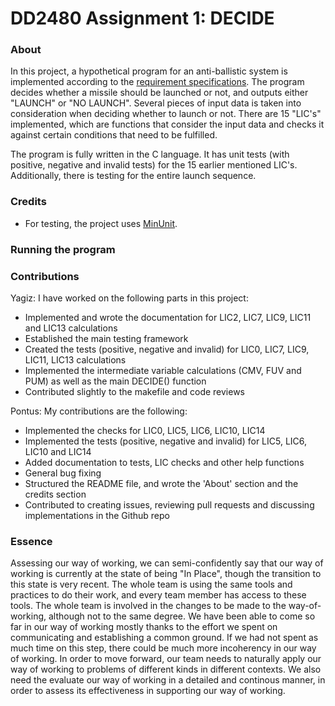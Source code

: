 # DD2480 Assignment 1: DECIDE

### About

In this project, a hypothetical program for an anti-ballistic system is implemented according to the [requirement specifications](https://www.monperrus.net/martin/decide.pdf). The program decides whether a missile should be launched or not, and outputs either "LAUNCH" or "NO LAUNCH". Several pieces of input data is taken into consideration when deciding whether to launch or not. There are 15 "LIC's" implemented, which are functions that consider the input data and checks it against certain conditions that need to be fulfilled.

The program is fully written in the C language. It has unit tests (with positive, negative and invalid tests) for the 15 earlier mentioned LIC's. Additionally, there is testing for the entire launch sequence. 

### Credits

* For testing, the project uses [MinUnit](https://jera.com/techinfo/jtns/jtn002).

### Running the program


### Contributions

Yagiz: I have worked on the following parts in this project:
+ Implemented and wrote the documentation for LIC2, LIC7, LIC9, LIC11 and LIC13 calculations
+ Established the main testing framework
+ Created the tests (positive, negative and invalid) for LIC0, LIC7, LIC9, LIC11, LIC13 calculations
+ Implemented the intermediate variable calculations (CMV, FUV and PUM) as well as the main DECIDE() function
+ Contributed slightly to the makefile and code reviews

Pontus: My contributions are the following:
* Implemented the checks for LIC0, LIC5, LIC6, LIC10, LIC14
* Implemented the tests (positive, negative and invalid) for LIC5, LIC6, LIC10 and LIC14
* Added documentation to tests, LIC checks and other help functions
* General bug fixing
* Structured the README file, and wrote the 'About' section and the credits section
* Contributed to creating issues, reviewing pull requests and discussing implementations in the Github repo

### Essence

Assessing our way of working, we can semi-confidently say that our way of working is currently at the state of being "In Place", though the transition to this state is very recent. The whole team is using the same tools and practices to do their work, and every team member has access to these tools. The whole team is involved in the changes to be made to the way-of-working, although not to the same degree. We have been able to come so far in our way of working mostly thanks to the effort we spent on communicating and establishing a common ground. If we had not spent as much time on this step, there could be much more incoherency in our way of working. In order to move forward, our team needs to naturally apply our way of working to problems of different kinds in different contexts. We also need the evaluate our way of working in a detailed and continous manner, in order to assess its effectiveness in supporting our way of working.
